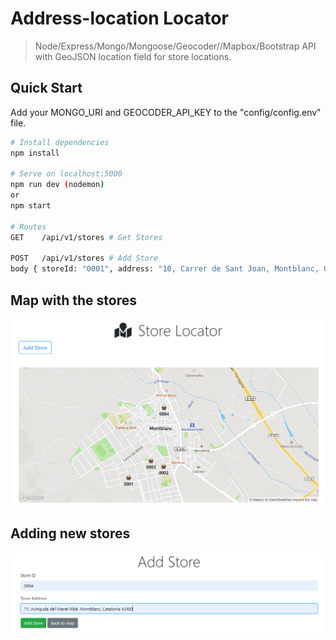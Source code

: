# Address-location Locator

> Node/Express/Mongo/Mongoose/Geocoder//Mapbox/Bootstrap API with GeoJSON location field for store locations. 

## Quick Start

Add your MONGO_URI and GEOCODER_API_KEY to the "config/config.env" file.

```bash
# Install dependencies
npm install

# Serve on localhost:5000
npm run dev (nodemon)
or
npm start

# Routes
GET    /api/v1/stores # Get Stores

POST   /api/v1/stores # Add Store
body { storeId: "0001", address: "10, Carrer de Sant Joan, Montblanc, Catalonia 43400, ES" }
```

## Map with the stores
![img](./img/store-locator.PNG)

## Adding new stores
![img](./img/addstore.PNG)
